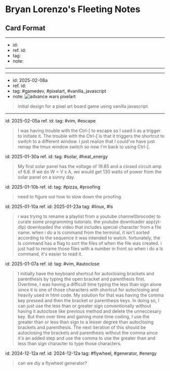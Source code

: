 # Bryan Lorenzo's Fleeting Notes

## Card Format

---
- id:
- ref. id:
- tag:
- note:
---

---
- id: 2025-02-08a
- ref. id:
- tag: #gamedev, #pixelart, #vanilla_javascript
- note:
![advance wars pixelart](https://i.pinimg.com/736x/72/73/13/72731392ef7137cafb167eb3d0d7b999.jpg)
>initial design for a pixel art board game using vanilla javascript
---

id: 2025-02-05a
ref. id:
tag: #vim, #escape
>I was having trouble with the Ctrl-[ to escape so I used ii as a trigger to
>initiate it. The trouble with the Ctrl-[ is that it triggers the shortcut to
>switch to a different window. I just realize that I could've have just remap
>the tmux window switch so now I'm back to using Ctrl-[.

id: 2025-01-30a
ref. id:
tag: #solar, #heat_energy
>My first solar panel has the voltage of 19.85 and a closed circuit amp of 6.6.
>If we do W = V x A, we would get 130 watts of power from the solar panel on
>a sunny day.

id: 2025-01-10b
ref. id:
tag: #pizza, #proofing
>need to figure out how to slow down the proofing.

id: 2025-01-10a
ref. id: 2025-01-23a
tag: #linux, #ls
>i was trying to rename a playlist from a youtube channel(brocode) to curate
>some programming tutorials. the youtube downloader app(yt-dlp) downloaded the
>video that includes special character from a file name. when i do a ls command
>from the terminal, it isn't sorted according to the sequence it was intended
>to watch. fortunately, the ls command has a flag to sort the files of when
>the file was created. i just had to rename those files with a number in front
>so when i do a ls command, it's easier to read it.

id: 2025-01-07a
ref. id:
tag: #vim, #autoclose
>I initially have the keyboard shortcut for autoclosing brackets and parenthesis
>by typing the open bracket and parenthesis first. Overtime, I was having a 
>difficult time typing the less than sign alone since it is one of those 
>characters with shortcut for autoclosing and heavily used in html code. My 
>solution for that was having the comma key pressed and then the bracket or
>parenthesis keys. In doing so, I can just use the less than or greater sign
>conventionally without having it autoclose like previous method and delete the
>unneccesary key. But then over time and gaining more time coding, I use the
>greater than or less than sign to a lesser degree than autoclosing brackets
>and parenthesis. The next iteration of this should be autoclosing the brackets
>and parenthesis without the comma since it's an added step and use the comma to
>use the greater than and less than sign character to type those characters.

id: 2024-12-12a
ref. id: 2024-12-12a
tag: #flywheel, #generator, #energy
>can we diy a flywheel generator?

